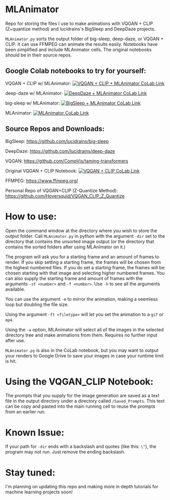 # MLAnimator
 Repo for storing the files I use to make animations with VQGAN + CLIP (Z+quantize method) and lucidrains's BigSleep and DeepDaze projects.
 
 `MLAnimator.py` sorts the output folder of big-sleep, deep-daze, or VQGAN + CLIP. It can use FFMPEG can animate the results easily.
 Notebooks have been simplified and include MLAnimator cells. The original notebooks should be in their source repos.

## Google Colab notebooks to try for yourself:
 
VQGAN + CLIP w/ MLAnimator: [![VQGAN + CLIP + MLAnimator CoLab Link](https://camo.githubusercontent.com/84f0493939e0c4de4e6dbe113251b4bfb5353e57134ffd9fcab6b8714514d4d1/68747470733a2f2f636f6c61622e72657365617263682e676f6f676c652e636f6d2f6173736574732f636f6c61622d62616467652e737667)](https://colab.research.google.com/drive/1RH4lsN46JEscz9RE9Y_BsTa9kPmJjRZA?usp=sharing)
 
deep-daze w/ MLAnimator:   [![DeepDaze + MLAnimator CoLab Link](https://camo.githubusercontent.com/84f0493939e0c4de4e6dbe113251b4bfb5353e57134ffd9fcab6b8714514d4d1/68747470733a2f2f636f6c61622e72657365617263682e676f6f676c652e636f6d2f6173736574732f636f6c61622d62616467652e737667)](https://colab.research.google.com/drive/12EU4iVue3I91Pfqo5hc0-gXOtc81e3kK?usp=sharing)

big-sleep w/ MLAnimator:    [![BigSleep + MLAnimator CoLab Link](https://camo.githubusercontent.com/84f0493939e0c4de4e6dbe113251b4bfb5353e57134ffd9fcab6b8714514d4d1/68747470733a2f2f636f6c61622e72657365617263682e676f6f676c652e636f6d2f6173736574732f636f6c61622d62616467652e737667)](https://colab.research.google.com/drive/1oDYS2vJcuYfsqlqQvYkBf5lxxj6CKRvC?usp=sharing)

MLAnimator:     [![MLAnimator CoLab Link](https://camo.githubusercontent.com/84f0493939e0c4de4e6dbe113251b4bfb5353e57134ffd9fcab6b8714514d4d1/68747470733a2f2f636f6c61622e72657365617263682e676f6f676c652e636f6d2f6173736574732f636f6c61622d62616467652e737667)](https://colab.research.google.com/drive/1wS7SgGWqEYG0r9tXcJS3QRSntz5yBmbV?usp=sharing)

## Source Repos and Downloads:

 BigSleep: https://github.com/lucidrains/big-sleep
 
 DeepDaze: https://github.com/lucidrains/deep-daze
 
 VQGAN: https://github.com/CompVis/taming-transformers
 
 Original VQGAN + CLIP Notebook: [![VQGAN + CLIP CoLab Link](https://camo.githubusercontent.com/84f0493939e0c4de4e6dbe113251b4bfb5353e57134ffd9fcab6b8714514d4d1/68747470733a2f2f636f6c61622e72657365617263682e676f6f676c652e636f6d2f6173736574732f636f6c61622d62616467652e737667)](https://colab.research.google.com/drive/1L8oL-vLJXVcRzCFbPwOoMkPKJ8-aYdPN?usp=sharing)
 
 FFMPEG: https://www.ffmpeg.org/
 
 Personal Repo of VQGAN+CLIP (Z-Quantize Method): https://github.com/Hoversquid/VQGAN_CLIP_Z_Quantize



# How to use:

Open the command window at the directory where you wish to store the output folder. Call `MLAnimator.py` in python with the argument `-dir` set to the directory that contains the unsorted image output (or the directory that contains the sorted folders after using MLAnimator on it.)

The program will ask you for a starting frame and an amount of frames to render. If you skip setting a starting frame, the frames will be chosen from the highest numbered files. If you do set a starting frame, the frames will be chosen starting with that image and selecting higher numbered frames.
You can also supply the starting frame and amount of frames with the arguments `-sf <number>` and `-f <number>`. Use `-h` to see all the arguments available.

You can use the argument `-m` to mirror the animation, making a seemless loop but doubling the file size.

Using the argument `-ft <filetype>` will let you set the animation to a `gif` or `mp4`.

Using the `-a` option, MLAnimator will select all of the images in the selected directory tree and make animations from them. Requires no further input after use.

`MLAnimator.py` is also in the CoLab notebook, but you may want to output your renders to Google Drive to save your images in case your runtime limit is hit. 


# Using the VQGAN_CLIP Notebook:

The prompts that you supply for the image generation are saved as a text file in the output directory under a directory called `/Saved_Prompts`. This text can be copy and pasted into the main running cell to reuse the prompts from an earlier run.

# Known Issue:

If your path for `-dir` ends with a backslash and quotes (like this: `\"`), the program may not run. Just remove the ending backslash.

	
# Stay tuned:
	
I'm planning on updating this repo and making more in depth tutorials for machine learning projects soon!
